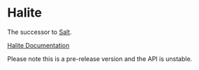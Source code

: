 # Halite

The successor to [Salt](https://github.com/Viasat/salt).

[Halite Documentation](doc/halite_outline.md)

Please note this is a pre-release version and the API is unstable.
